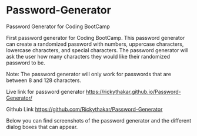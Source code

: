 # Password-Generator
Password Generator for Coding BootCamp

First password generator for Coding BootCamp.
This password generator can create a randomized password with numbers, uppercase characters, lowercase characters, and special characters.
The password generator will ask the user how many characters they would like their randomized password to be.

Note:
The password generator will only work for passwords that are between 8 and 128 characters.

Live link for password generator
 https://rickythakar.github.io/Password-Generator/

Github Link
  https://github.com/Rickythakar/Password-Generator

Below you can find screenshots of the password generator and the different dialog boxes that can appear.

